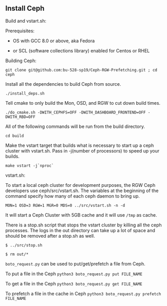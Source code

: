 ## Install Ceph 


Build and vstart.sh:

Prerequisites:

- OS with GCC 8.0 or above, aka Fedora

- or SCL (software collections library) enabled for Centos or RHEL

Building Ceph:

    git clone git@github.com:bu-528-sp19/Ceph-RGW-Prefetching.git ; cd ceph

Install all the dependencies to build Ceph from source.

    ./install_deps.sh

Tell cmake to only build the Mon, OSD, and RGW to cut down build times.

    ./do_cmake.sh -DWITH_CEPHFS=OFF -DWITH_DASHBOARD_FRONTEND=OFF -DWITH_RBD=OFF

All of the following commands will be run from the build directory.

    cd build

Make the vstart target that builds what is necessary to start up a ceph cluster with vstart.sh. Pass in -j(number of processors) to speed up your builds.

    make vstart -j`nproc`

vstart.sh:

To start a local ceph cluster for development purposes, the RGW Ceph developers use ceph/src/vstart.sh. The variables at the beginning of the command specify how many of each ceph daemon to bring up.

    MON=1 OSD=3 RGW=1 MGR=0 MDS=0 ../src/vstart.sh -n -d
    
It will start a Ceph Cluster with 5GB cache and it will use ``/tmp`` as cache.

There is a stop.sh script that stops the vstart cluster by killing all the ceph processes. The logs in the out directory can take up a lot of space and should be removed after a stop.sh as well.

    $ ../src/stop.sh

    $ rm out/*
``boto_request.py`` can be used to put/get/prefetch a file from Ceph.

To put a file in the Ceph
``python3 boto_request.py put FILE_NAME``

To get a file in the Ceph
``python3 boto_request.py get FILE_NAME``

To prefetch a file in the cache in Ceph
``python3 boto_request.py prefetch FILE_NAME``

